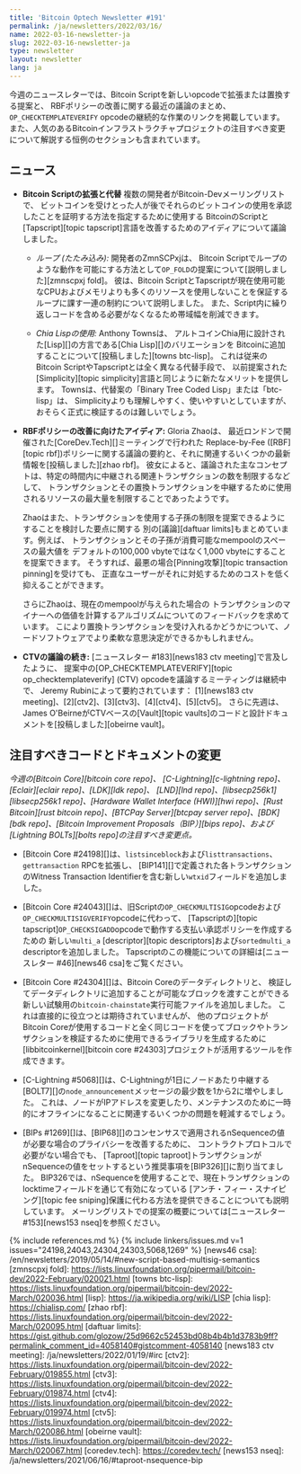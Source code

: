 ```yaml
---
title: 'Bitcoin Optech Newsletter #191'
permalink: /ja/newsletters/2022/03/16/
name: 2022-03-16-newsletter-ja
slug: 2022-03-16-newsletter-ja
type: newsletter
layout: newsletter
lang: ja
---
```

今週のニュースレターでは、Bitcoin Scriptを新しいopcodeで拡張または置換する提案と、
RBFポリシーの改善に関する最近の議論のまとめ、
`OP_CHECKTEMPLATEVERIFY` opcodeの継続的な作業のリンクを掲載しています。
また、人気のあるBitcoinインフラストラクチャプロジェクトの注目すべき変更について解説する恒例のセクションも含まれています。

## ニュース

- **Bitcoin Scriptの拡張と代替** 複数の開発者がBitcoin-Devメーリングリストで、
  ビットコインを受けとった人が後でそれらのビットコインの使用を承認したことを証明する方法を指定するために使用する
  BitcoinのScriptと[Tapscript][topic tapscript]言語を改善するためのアイディアについて議論しました。

    - *<!--looping-folding-->ループ (たたみ込み):* 開発者のZmnSCPxjは、
      Bitcoin Scriptでループのような動作を可能にする方法として`OP_FOLD`の提案について[説明しました][zmnscpxj fold]。
      彼は、Bitcoin ScriptとTapscriptが現在使用可能なCPUおよびメモリよりも多くのリソースを使用しないことを保証する
      ループに課す一連の制約について説明しました。
      また、Script内に繰り返しコードを含める必要がなくなるため帯域幅を削減できます。

    - *Chia Lispの使用:* Anthony Townsは、
      アルトコインChia用に設計された[Lisp][]の方言である[Chia Lisp][]のバリエーションを
      Bitcoinに追加することについて[投稿しました][towns btc-lisp]。
      これは従来のBitcoin ScriptやTapscriptとは全く異なる代替手段で、
      以前提案された[Simplicity][topic simplicity]言語と同じように新たなメリットを提供します。
      Townsは、代替案の「Binary Tree Coded Lisp」または「btc-lisp」は、
      Simplicityよりも理解しやすく、使いやすいとしていますが、
      おそらく正式に検証するのは難しいでしょう。

- **RBFポリシーの改善に向けたアイディア:** Gloria Zhaoは、
  最近ロンドンで開催された[CoreDev.Tech][]ミーティングで行われた
  Replace-by-Fee ([RBF][topic rbf])ポリシーに関する議論の要約と、それに関連するいくつかの最新情報を[投稿しました][zhao rbf]。
  彼女によると、議論された主なコンセプトは、特定の時間内に中継される関連トランザクションの数を制限するなどして、
  トランザクションとその置換トランザクションを中継するために使用されるリソースの最大量を制限することであったようです。

    Zhaoはまた、トランザクションを使用する子孫の制限を提案できるようにすることを検討した要点に関する
    別の[議論][daftuar limits]もまとめています。例えば、
    トランザクションとその子孫が消費可能なmempoolのスペースの最大値を
    デフォルトの100,000 vbyteではなく1,000 vbyteにすることを提案できます。
    そうすれば、最悪の場合[Pinning攻撃][topic transaction pinning]を受けても、
    正直なユーザーがそれに対処するためのコストを低く抑えることができます。

    さらにZhaoは、現在のmempoolが与えられた場合の
    トランザクションのマイナーへの価値を計算するアルゴリズムについてのフィードバックを求めています。
    こにより置換トランザクションを受け入れるかどうかについて、ノードソフトウェアでより柔軟な意思決定ができるかもしれません。

- **CTVの議論の続き:** [ニュースレター #183][news183 ctv meeting]で言及したように、
  提案中の[OP_CHECKTEMPLATEVERIFY][topic op_checktemplateverify] (CTV) opcodeを議論するミーティングは継続中で、
  Jeremy Rubinによって要約されています： [1][news183 ctv meeting]、[2][ctv2]、[3][ctv3]、[4][ctv4]、[5][ctv5]。
  さらに先週は、James O'BeirneがCTVベースの[Vault][topic vaults]のコードと設計ドキュメントを[投稿しました][obeirne vault]。

## 注目すべきコードとドキュメントの変更

*今週の[Bitcoin Core][bitcoin core repo]、
[C-Lightning][c-lightning repo]、[Eclair][eclair repo]、[LDK][ldk repo]、
[LND][lnd repo]、[libsecp256k1][libsecp256k1 repo]、[Hardware Wallet
Interface (HWI)][hwi repo]、[Rust Bitcoin][rust bitcoin repo]、[BTCPay
Server][btcpay server repo]、[BDK][bdk repo]、[Bitcoin Improvement
Proposals（BIP）][bips repo]、および[Lightning BOLTs][bolts repo]の注目すべき変更点。*

- [Bitcoin Core #24198][]は、`listsinceblock`および`listtransactions`、`gettransaction` RPCを拡張し、
  [BIP141][]で定義された各トランザクションのWitness Transaction Identifierを含む新しい`wtxid`フィールドを追加しました。

- [Bitcoin Core #24043][]は、旧Scriptの`OP_CHECKMULTISIG`opcodeおよび`OP_CHECKMULTISIGVERIFY`opcodeに代わって、
  [Tapscriptの][topic tapscript]`OP_CHECKSIGADD`opcodeで動作する支払い承認ポリシーを作成するための
  新しい`multi_a` [descriptor][topic descriptors]および`sortedmulti_a` descriptorを追加しました。
  Tapscriptのこの機能についての詳細は[ニュースレター #46][news46 csa]をご覧ください。

- [Bitcoin Core #24304][]は、Bitcoin Coreのデータディレクトリと、
  検証してデータディレクトリに追加することが可能なブロックを渡すことができる新しい試験用の`bitcoin-chainstate`実行可能ファイルを追加しました。
  これは直接的に役立つとは期待されていませんが、
  他のプロジェクトがBitcoin Coreが使用するコードと全く同じコードを使ってブロックやトランザクションを検証するために使用できるライブラリを生成するために
  [libbitcoinkernel][bitcoin core #24303]プロジェクトが活用するツールを作成できます。

- [C-Lightning #5068][]は、C-Lightningが1日にノードあたり中継する[BOLT7][]の`node_announcement`メッセージの最少数を1から2に増やしました。
  これは、ノードがIPアドレスを変更したり、メンテナンスのために一時的にオフラインになることに関連するいくつかの問題を軽減するでしょう。

- [BIPs #1269][]は、[BIP68][]のコンセンサスで適用されるnSequenceの値が必要な場合のプライバシーを改善するために、
  コントラクトプロトコルで必要がない場合でも、
  [Taproot][topic taproot]トランザクションがnSequenceの値をセットするという推奨事項を[BIP326][]に割り当てました。
  BIP326では、nSequenceを使用することで、現在トランザクションのlocktimeフィールドを通じて有効になっている
  [アンチ・フィー・スナイピング][topic fee sniping]保護に代わる方法を提供できることについても説明しています。
  メーリングリストでの提案の概要については[ニュースレター #153][news153 nseq]を参照ください。

{% include references.md %}
{% include linkers/issues.md v=1 issues="24198,24043,24304,24303,5068,1269" %}
[news46 csa]: /en/newsletters/2019/05/14/#new-script-based-multisig-semantics
[zmnscpxj fold]: https://lists.linuxfoundation.org/pipermail/bitcoin-dev/2022-February/020021.html
[towns btc-lisp]: https://lists.linuxfoundation.org/pipermail/bitcoin-dev/2022-March/020036.html
[lisp]: https://ja.wikipedia.org/wiki/LISP
[chia lisp]: https://chialisp.com/
[zhao rbf]: https://lists.linuxfoundation.org/pipermail/bitcoin-dev/2022-March/020095.html
[daftuar limits]: https://gist.github.com/glozow/25d9662c52453bd08b4b4b1d3783b9ff?permalink_comment_id=4058140#gistcomment-4058140
[news183 ctv meeting]: /ja/newsletters/2022/01/19/#irc
[ctv2]: https://lists.linuxfoundation.org/pipermail/bitcoin-dev/2022-February/019855.html
[ctv3]: https://lists.linuxfoundation.org/pipermail/bitcoin-dev/2022-February/019874.html
[ctv4]: https://lists.linuxfoundation.org/pipermail/bitcoin-dev/2022-February/019974.html
[ctv5]: https://lists.linuxfoundation.org/pipermail/bitcoin-dev/2022-March/020086.html
[obeirne vault]: https://lists.linuxfoundation.org/pipermail/bitcoin-dev/2022-March/020067.html
[coredev.tech]: https://coredev.tech/
[news153 nseq]: /ja/newsletters/2021/06/16/#taproot-nsequence-bip
